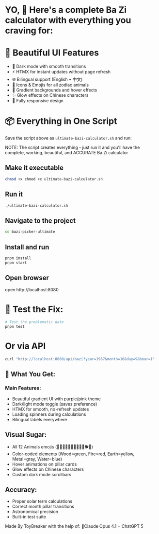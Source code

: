 # YO, 🎯 Here's a complete Ba Zi calculator with everything you craving for:

# 🎨 Beautiful UI Features

- 🌙 Dark mode with smooth transitions
- ⚡ HTMX for instant updates without page refresh
- 🌐 Bilingual support (English • 中文)
- 🎯 Icons & Emojis for all zodiac animals
- 🌈 Gradient backgrounds and hover effects
- ✨ Glow effects on Chinese characters
- 📱 Fully responsive design

# 📦 Everything in One Script

Save the script above as `ultimate-bazi-calculator.sh` and run:

NOTE: The script creates everything - just run it and you'll have the complete, working, beautiful, and ACCURATE Ba Zi calculator

## Make it executable
```bash
chmod +x chmod +x ultimate-bazi-calculator.sh
```

## Run it
```bash
./ultimate-bazi-calculator.sh
```

## Navigate to the project
```bash
cd bazi-picker-ultimate
```

## Install and run
```bash
pnpm install
pnpm start
```

## Open browser
open http://localhost:8080

# 🧪 Test the Fix:
```bash
# Test the problematic date
pnpm test
```

# Or via API
```bash
curl "http://localhost:8080/api/bazi?year=1967&month=10&day=9&hour=1"
```


## 🌟 What You Get:

### Main Features:

- Beautiful gradient UI with purple/pink theme
- Dark/light mode toggle (saves preference)
- HTMX for smooth, no-refresh updates
- Loading spinners during calculations
- Bilingual labels everywhere


## Visual Sugar:

- All 12 Animals emojis (🐀🐂🐅🐇🐉🐍🐎🐐🐒🐓🐕🐖)
- Color-coded elements (Wood=green, Fire=red, Earth=yellow, Metal=gray, Water=blue)
- Hover animations on pillar cards
- Glow effects on Chinese characters
- Custom dark mode scrollbars


## Accuracy:

- Proper solar term calculations
- Correct month pillar transitions
- Astronomical precision
- Built-in test suite

Made By ToyBreaker with the help of: 💪Claude Opus 4.1 + ChatGPT 5
